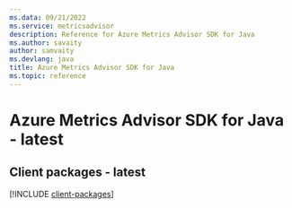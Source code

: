 ```yaml
---
ms.data: 09/21/2022
ms.service: metricsadvisor
description: Reference for Azure Metrics Advisor SDK for Java
ms.author: savaity
author: samvaity
ms.devlang: java
title: Azure Metrics Advisor SDK for Java
ms.topic: reference
---
```

# Azure Metrics Advisor SDK for Java - latest

## Client packages - latest
[!INCLUDE [client-packages](metrics-advisor-client-index.md)]
